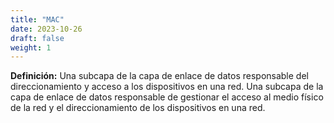 ```yaml
---
title: "MAC"
date: 2023-10-26
draft: false
weight: 1
---
```


**Definición:** Una subcapa de la capa de enlace de datos responsable del direccionamiento y acceso a los dispositivos en una red. Una subcapa de la capa de enlace de datos responsable de gestionar el acceso al medio físico de la red y el direccionamiento de los dispositivos en una red.
